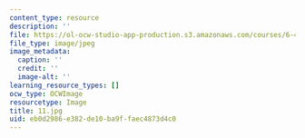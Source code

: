 ```yaml
---
content_type: resource
description: ''
file: https://ol-ocw-studio-app-production.s3.amazonaws.com/courses/6-451-principles-of-digital-communication-ii-spring-2005/eb0d2986e382de10ba9ffaec4873d4c0_11.jpg
file_type: image/jpeg
image_metadata:
  caption: ''
  credit: ''
  image-alt: ''
learning_resource_types: []
ocw_type: OCWImage
resourcetype: Image
title: 11.jpg
uid: eb0d2986-e382-de10-ba9f-faec4873d4c0
---
```

